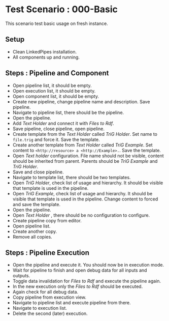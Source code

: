 # Test Scenario : 000-Basic
This scenario test basic usage on fresh instance.

## Setup
* Clean LinkedPipes installation.
* All components up and running.

## Steps : Pipeline and Component
* Open pipeline list, it should be empty.
* Open execution list, it should be empty.
* Open component list, it should be empty.
* Create new pipeline, change pipeline name and description.
  Save pipeline.
* Navigate to pipeline list, there should be the pipeline.
* Open the pipeline.
* Add _Text Holder_ and connect it with _Files to Rdf_.
* Save pipeline, close pipeline, open pipeline.
* Create template from the _Text Holder_ called _TriG Holder_.
  Set name to ```file.trig``` and force it.
  Save the template.
* Create another template from _Text Holder_ called _TriG Example_.
  Set content to ```<http://resource> a <http://Example>.```.
  Save the template.
* Open _Text holder_ configuration.
  File name should not be visible, content should be inherited from parent.
  Parents should be _TriG Example_ and  _TriG Holder_.
* Save and close pipeline.
* Navigate to template list, there should be two templates.
* Open _TriG Holder_, check list of usage and hierarchy.
  It should be visible that template is used in the pipeline.
* Open _TriG Example_, check list of usage and hierarchy.
  It should be visible that template is used in the pipeline.
  Change content to forced and save the template.
* Open the pipeline. 
* Open _Text Holder_ , there should be no configuration to configure.
* Create pipeline copy from editor.
* Open pipeline list.
* Create another copy.
* Remove all copies.

## Steps : Pipeline Execution
* Open the pipeline and execute it.
  You should now be in execution mode.
* Wait for pipeline to finish and open debug data for all inputs and outputs.
* Toggle data invalidation for _Files to Rdf_ and execute the pipeline again.
* In the new execution only the _Files to Rdf_ should be executed.
* Again check for all debug data.
* Copy pipeline from execution view.
* Navigate to pipeline list and execute pipeline from there.
* Navigate to execution list.
* Delete the second (later) execution.
